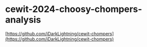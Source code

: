# cewit-2024-choosy-chompers-analysis

[https://github.com/iDarkLightning/cewit-chompers](https://github.com/iDarkLightning/cewit-chompers)
